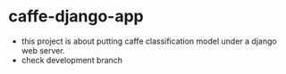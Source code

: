 # caffe-django-app
- this project is about putting caffe classification model under a django web server.
- check development branch
